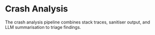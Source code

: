 # Crash Analysis

The crash analysis pipeline combines stack traces, sanitiser output, and LLM summarisation to triage findings.
